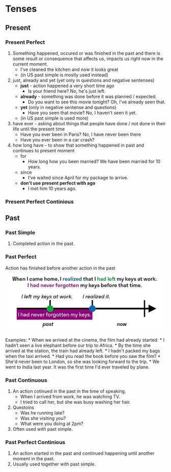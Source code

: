 # Tenses

## Present

### Present Perfect
1. Something happened, occured or was finished in the past and there is some result or consequence that affects us, impacts us right now in the current moment.
    * I've cleaned the kitchen and now it looks great
    * (in US past simple is mostly used instead)
1. just, already and yet (yet only in questions and negative sentenses)
    * **just** - action happened a very short time ago
        * Is your friend here? No, he's just left.
    * **already** - something was done before it was planned / expected.
        * Do you want to see this movie tonight? Oh, I've already seen that.
    * **yet** (only in negative sentense and questions)
        * Have you seen that movie? No, I haven't seen it yet.
    * (in US past simple is used more)
1. have ever - asking about things that people have done / not done in their life until the present time
    * Have you ever been in Paris? No, I have never been there
    * Have you ever been in a car crash?
1. how long have - to show that something happened in past and continues to present moment
    * for
        * How long how you been married? We have been married for 10 years.
    * since
        * I've waited since April for my package to arrive.
    * **don't use present perfect with ago**
        * I met him 10 years ago.

### Present Perfect Continious


## Past

### Past Simple
1. Completed action in the past.

### Past Perfect
Action has finished before another action in the past

![Past Perfect](./img/past-perfect.png)

Examples:
    * When we arrived at the cinema, the film had already started.
    * I hadn’t seen a live elephant before our trip to Africa.
    * By the time she arrived at the station, the train had already left.
    * I hadn't packed my bags when the taxi arrived.
    * Had you read the book before you saw the film?
    * She'd never been to London, so she was looking forward to the trip.
    * We went to India last year. It was the first time I'd ever traveled by plane.



### Past Continuous
1. An action cotinued in the past in the time of speaking.
    * When I arrived from work, he was watching TV.
    * I tried to call her, but she was busy washing her hair.
1. Questoins
    * Was he running late?
    * Was she visiting you?
    * What were you doing at 2pm?
1. Often used with past simple.

### Past Perfect Continious
1. An action started in the past and continued happening until another moment in the past.
1. Usually used together with past simple.

